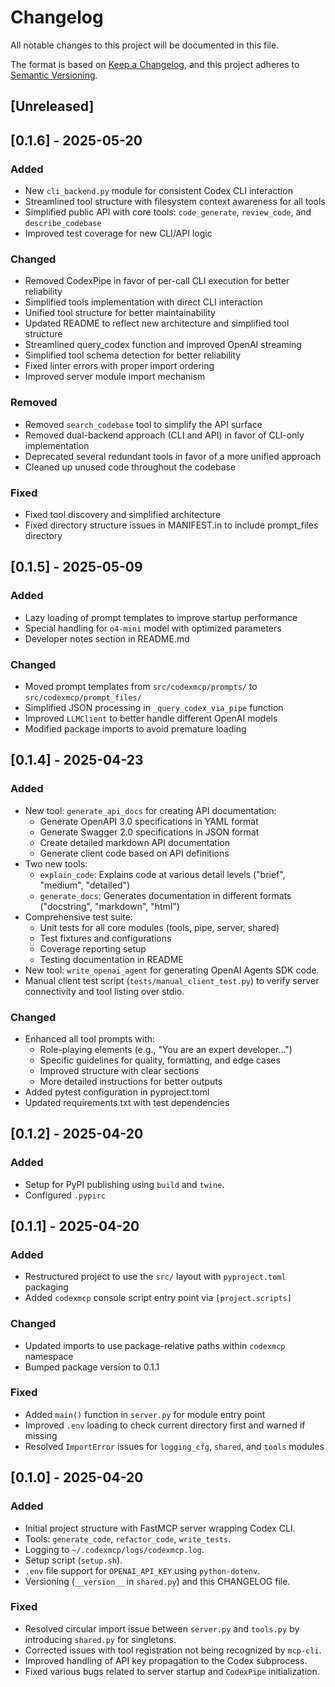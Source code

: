 # Changelog

All notable changes to this project will be documented in this file.

The format is based on [Keep a Changelog](https://keepachangelog.com/en/1.0.0/),
and this project adheres to [Semantic Versioning](https://semver.org/spec/v2.0.0.html).

## [Unreleased]

## [0.1.6] - 2025-05-20

### Added
- New `cli_backend.py` module for consistent Codex CLI interaction
- Streamlined tool structure with filesystem context awareness for all tools
- Simplified public API with core tools: `code_generate`, `review_code`, and `describe_codebase`
- Improved test coverage for new CLI/API logic

### Changed
- Removed CodexPipe in favor of per-call CLI execution for better reliability
- Simplified tools implementation with direct CLI interaction
- Unified tool structure for better maintainability
- Updated README to reflect new architecture and simplified tool structure
- Streamlined query_codex function and improved OpenAI streaming
- Simplified tool schema detection for better reliability
- Fixed linter errors with proper import ordering
- Improved server module import mechanism

### Removed
- Removed `search_codebase` tool to simplify the API surface
- Removed dual-backend approach (CLI and API) in favor of CLI-only implementation
- Deprecated several redundant tools in favor of a more unified approach
- Cleaned up unused code throughout the codebase

### Fixed
- Fixed tool discovery and simplified architecture
- Fixed directory structure issues in MANIFEST.in to include prompt_files directory

## [0.1.5] - 2025-05-09

### Added
- Lazy loading of prompt templates to improve startup performance
- Special handling for `o4-mini` model with optimized parameters
- Developer notes section in README.md

### Changed
- Moved prompt templates from `src/codexmcp/prompts/` to `src/codexmcp/prompt_files/`
- Simplified JSON processing in `_query_codex_via_pipe` function
- Improved `LLMClient` to better handle different OpenAI models
- Modified package imports to avoid premature loading

## [0.1.4] - 2025-04-23

### Added

- New tool: `generate_api_docs` for creating API documentation:
  - Generate OpenAPI 3.0 specifications in YAML format
  - Generate Swagger 2.0 specifications in JSON format
  - Create detailed markdown API documentation
  - Generate client code based on API definitions
- Two new tools:
  - `explain_code`: Explains code at various detail levels ("brief", "medium", "detailed")
  - `generate_docs`: Generates documentation in different formats ("docstring", "markdown", "html")
- Comprehensive test suite:
  - Unit tests for all core modules (tools, pipe, server, shared)
  - Test fixtures and configurations
  - Coverage reporting setup
  - Testing documentation in README
- New tool: `write_openai_agent` for generating OpenAI Agents SDK code.
- Manual client test script (`tests/manual_client_test.py`) to verify server connectivity and tool listing over stdio.

### Changed

- Enhanced all tool prompts with:
  - Role-playing elements (e.g., "You are an expert developer...")
  - Specific guidelines for quality, formatting, and edge cases
  - Improved structure with clear sections
  - More detailed instructions for better outputs
- Added pytest configuration in pyproject.toml
- Updated requirements.txt with test dependencies

## [0.1.2] - 2025-04-20

### Added

- Setup for PyPI publishing using `build` and `twine`.
- Configured `.pypirc`

## [0.1.1] - 2025-04-20

### Added

- Restructured project to use the `src/` layout with `pyproject.toml` packaging
- Added `codexmcp` console script entry point via `[project.scripts]`

### Changed

- Updated imports to use package-relative paths within `codexmcp` namespace
- Bumped package version to 0.1.1

### Fixed

- Added `main()` function in `server.py` for module entry point
- Improved `.env` loading to check current directory first and warned if missing
- Resolved `ImportError` issues for `logging_cfg`, `shared`, and `tools` modules

## [0.1.0] - 2025-04-20

### Added

- Initial project structure with FastMCP server wrapping Codex CLI.
- Tools: `generate_code`, `refactor_code`, `write_tests`.
- Logging to `~/.codexmcp/logs/codexmcp.log`.
- Setup script (`setup.sh`).
- `.env` file support for `OPENAI_API_KEY` using `python-dotenv`.
- Versioning (`__version__` in `shared.py`) and this CHANGELOG file.

### Fixed

- Resolved circular import issue between `server.py` and `tools.py` by introducing `shared.py` for singletons.
- Corrected issues with tool registration not being recognized by `mcp-cli`.
- Improved handling of API key propagation to the Codex subprocess.
- Fixed various bugs related to server startup and `CodexPipe` initialization.